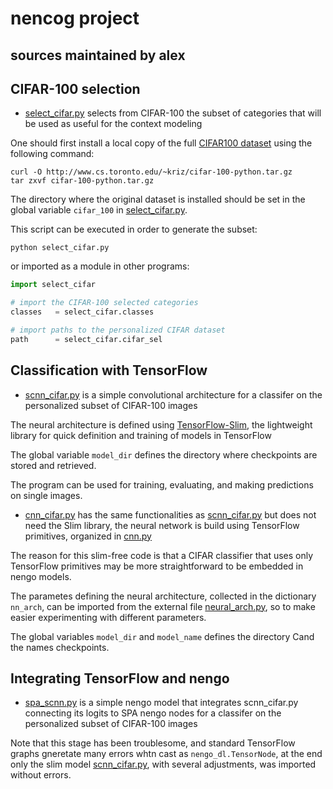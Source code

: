 # nencog project

## sources maintained by alex


## CIFAR-100 selection

*	[select_cifar.py](./select_cifar.py) selects from CIFAR-100 the subset
 	of categories that will be used as useful for the context modeling

One should first install a local copy of the full [CIFAR100 dataset](http://www.cs.toronto.edu/~kriz/)
using the following command:

```shell
curl -O http://www.cs.toronto.edu/~kriz/cifar-100-python.tar.gz
tar zxvf cifar-100-python.tar.gz
```

The directory where the original dataset is installed should be set in the
global variable `cifar_100` in [select_cifar.py](./select_cifar.py).

This script can be executed in order to generate the subset:

```shell
python select_cifar.py
```

or imported as a module in other programs:

```python
import select_cifar

# import the CIFAR-100 selected categories
classes   = select_cifar.classes

# import paths to the personalized CIFAR dataset
path      = select_cifar.cifar_sel
```

## Classification with TensorFlow

*	[scnn_cifar.py](./scnn_cifar.py) is a simple convolutional architecture
 	for a classifer on the personalized subset of CIFAR-100 images

The neural architecture is defined using
[TensorFlow-Slim](https://github.com/tensorflow/tensorflow/tree/master/tensorflow/contrib/slim),
the lightweight library for quick definition and training of models in TensorFlow

The global variable `model_dir` defines the directory where checkpoints are
stored and retrieved.

The program can be used for training, evaluating, and making predictions on
single images.

*	[cnn_cifar.py](./cnn_cifar.py) has the same functionalities as
 	[scnn_cifar.py](./scnn_cifar.py) but does not need the Slim library,
	the neural network is build using TensorFlow primitives, organized in
	[cnn.py](./cnn.py)

The reason for this slim-free code is that a CIFAR classifier that uses only
TensorFlow primitives may be more straightforward to be embedded in nengo
models.

The parametes defining the neural architecture, collected in the dictionary
`nn_arch`, can be imported from the external file [neural_arch.py](./neural_arch.py),
so to make easier experimenting with different parameters.

The global variables `model_dir` and `model_name` defines the directory Cand the
names checkpoints.

## Integrating TensorFlow and nengo

*	[spa_scnn.py](./spa_scnn.py) is a simple nengo model that integrates
	scnn_cifar.py connecting its logits to SPA nengo nodes
 	for a classifer on the personalized subset of CIFAR-100 images

Note that this stage has been troublesome, and standard TensorFlow graphs
gneretate many errors whtn cast as `nengo_dl.TensorNode`, at the end only the
slim model [scnn_cifar.py](./scnn_cifar.py), with several adjustments, was
imported without errors.

